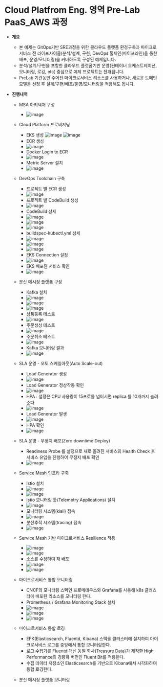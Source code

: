 # Cloud Platfrom Eng. 영역 Pre-Lab PaaS_AWS 과정

- **개요**
  - 본 예제는 GitOps기반 SRE과정을 위한 클라우드 플랫폼 환경구축과 마이크로서비스 전 라이프사이클(분석/설계, 구현, DevOps 툴체인(파이프라인)을 통한 배포, 운영/모니터링)을 커버하도록 구성된 예제입니다. 
  - 분석/설계/구현을 포함한 클라우드 플랫폼기반 운영(컨테이너 오케스트레이션, 모니터링, 로깅, etc) 중심으로 예제 프로젝트는 전개됩니다.
  - PreLab 기간동안 주어진 마이크로서비스 리소스를 사용하거나, 새로운 도메인 모델을 선정 후 설계/구현/배포/운영/모니터링을 적용해도 됩니다.
 
- **진행내역** 
  - MSA 아키텍처 구성
    - ![image](https://user-images.githubusercontent.com/86272090/175193198-74c25bd5-012f-4c05-a927-0f8fa7ea79c6.png)



  - Cloud Platform 프로비저닝
    - EKS 생성
      ![image](https://user-images.githubusercontent.com/86272090/174931479-31ad8210-346e-46ee-ae97-6f4055a5680e.png)
      ![image](https://user-images.githubusercontent.com/86272090/174934173-32ddb4d1-27be-4ca0-a84b-e52b7f1fce60.png)
    - ECR 생성
    - ![image](https://user-images.githubusercontent.com/86272090/174934535-462fb32b-a6c8-4a36-a87e-9917d4d6eff3.png)
    - Docker Login to ECR
    - ![image](https://user-images.githubusercontent.com/86272090/174935084-f3d0b4a3-62e0-49f1-bcac-0b0b9211ac43.png)
    - Metric Server 설치
    - ![image](https://user-images.githubusercontent.com/86272090/174935276-5f89fd5d-8384-4312-b4c9-512fd786546e.png)



  - DevOps Toolchain 구축 
    - 프로젝트 별 ECR 생성
    - ![image](https://user-images.githubusercontent.com/86272090/174936592-b5d44c63-03a8-4a81-91da-7aeec5396afe.png)
    - 프로젝트 별 CodeBuild 생성
    - ![image](https://user-images.githubusercontent.com/86272090/174979131-6be71a3d-93ba-461b-9760-2ef7703f0420.png)
    - CodeBuild 상세
    - ![image](https://user-images.githubusercontent.com/86272090/174979460-9d766f1c-f9dc-43c5-a59a-d0bcfc64d1fd.png)
    - ![image](https://user-images.githubusercontent.com/86272090/174979584-1538436e-3f73-458e-8589-d35d9a894bfc.png)
    - ![image](https://user-images.githubusercontent.com/86272090/174979731-069ef006-5b8a-484c-b7c4-b719e11b8114.png)
    - buildspec-kubectl.yml 상세
    - ![image](https://user-images.githubusercontent.com/86272090/174980351-c5ab4f39-7661-41fb-94a9-357e1aa87c20.png)
    - ![image](https://user-images.githubusercontent.com/86272090/174980633-cb43ed83-e887-4556-a834-b48ef0371693.png)
    - ![image](https://user-images.githubusercontent.com/86272090/174980728-ee1f5a98-5b03-491a-aec8-cf6e54c6294b.png)
    - EKS Connection 설정
    - ![image](https://user-images.githubusercontent.com/86272090/174970155-9eb2e488-7f27-4d55-a8e8-8779528a4071.png)
    - EKS 배포된 서비스 확인
    - ![image](https://user-images.githubusercontent.com/86272090/175186367-c9d5df98-1e0f-4112-ad41-bd4b71061598.png)



  - 분산 메시징 플랫폼 구성 
    - Kafka 설치
    - ![image](https://user-images.githubusercontent.com/86272090/175186158-6ace7af4-2c40-4158-b776-7da882f318a1.png)
    - ![image](https://user-images.githubusercontent.com/86272090/175186224-2999e010-6589-4b00-b3c6-528e5fddd48c.png)
    - ![image](https://user-images.githubusercontent.com/86272090/175186261-6bdb8a90-2a5b-44e9-b1bf-ec1c8a102ca9.png)
    - 상품등록 테스트
    - ![image](https://user-images.githubusercontent.com/86272090/175189037-1b6eeacf-0d93-4437-99f1-53e3979f51b2.png)
    - 주문생성 테스트
    - ![image](https://user-images.githubusercontent.com/86272090/175189102-49d436f9-18f8-4556-a104-526bcebca426.png)
    - 주문취소 테스트
    - ![image](https://user-images.githubusercontent.com/86272090/175189186-c8261a77-76df-438b-9ed2-64162108aa16.png)
    - Kafka 모니터링 결과
    - ![image](https://user-images.githubusercontent.com/86272090/175189317-102510ff-830a-498e-a48d-587e7e9d9b34.png)



  - SLA 운영 - 오토 스케일아웃(Auto Scale-out) 
    - Load Generator 생성
    - ![image](https://user-images.githubusercontent.com/86272090/175191425-8ebcd474-161f-4410-82b8-20d01efc49a7.png)
    - Load Generator 정상작동 확인
    - ![image](https://user-images.githubusercontent.com/86272090/175191586-79c8ebec-d66b-4d0f-9800-7261a83375c9.png)
    - HPA : 설정은 CPU 사용량이 15프로를 넘어서면 replica 를 10개까지 늘려준다
    - ![image](https://user-images.githubusercontent.com/86272090/175192600-8d8ae8f3-547e-46ce-bc5f-a803ddf80a6f.png)
    - Load Generator 발생
    - ![image](https://user-images.githubusercontent.com/86272090/175192676-00ebb4f8-239f-4d71-877b-28f8e03d152c.png)
    - HPA 확인
    - ![image](https://user-images.githubusercontent.com/86272090/175192720-529734e6-c587-4c25-905f-63d9294fd262.png)



  - SLA 운영 - 무정지 배포(Zero downtime Deploy) 
    - Readiness Probe 를 설정으로 새로 올려진 서비스의 Health Check 후 서비스 유입을 진행하여 무정지 배포 확인 
    - ![image](https://user-images.githubusercontent.com/86272090/175195339-7b742548-bebf-430f-b39d-a4acfa6490fe.png)



  - Service Mesh 인프라 구축
    - Istio 설치
    - ![image](https://user-images.githubusercontent.com/86272090/175209954-a96e0eb7-ca3f-4fac-beec-b5d154d2d8aa.png)
    - ![image](https://user-images.githubusercontent.com/86272090/175210008-ab1591f1-435d-429e-9581-4175c03d4ded.png)
    - Istio 모니터링 툴(Telemetry Applications) 설치
    - ![image](https://user-images.githubusercontent.com/86272090/175210122-107d87d0-0e7e-4a5b-b0a2-2445232cca98.png)
    - 모니터링 시스템(kiali) 접속
    - ![image](https://user-images.githubusercontent.com/86272090/175210469-e4e29385-5f95-421e-9538-d31ba6d97ddf.png)
    - 분산추적 시스템(tracing) 접속
    - ![image](https://user-images.githubusercontent.com/86272090/175210784-b83f33b0-8a7d-44a9-88c6-b83407c7e33d.png)



  - Service Mesh 기반 마이크로서비스 Resilience 적용
    - ![image](https://user-images.githubusercontent.com/86272090/175215980-a605a4eb-c5c1-4908-9c8e-206cc8a429e3.png)
    - ![image](https://user-images.githubusercontent.com/86272090/175216137-17b6a206-3b01-4660-a20e-1d5d1dea69b4.png)
    - 소스를 수정하여 재 배포
    - ![image](https://user-images.githubusercontent.com/86272090/175224982-9097db75-afb0-487a-b60a-eeebf358223b.png)
    - ![image](https://user-images.githubusercontent.com/86272090/175225283-111c3568-ea6b-443f-a2a8-f0d211a7f8b6.png)

  
  
  - 마이크로서비스 통합 모니터링
    - CNCF의 모니터링 스텍인 프로메테우스와 Grafana를 사용해 k8s 클러스터에 배포된 리소스를 모니터링 한다.
    - Prometheus / Grafana Monitoring Stack 설치
    - ![image](https://user-images.githubusercontent.com/86272090/175215723-3406eadb-f396-443b-b260-85054cbadaa1.png)
    - ![image](https://user-images.githubusercontent.com/86272090/175219815-3f2bbf0a-d2e3-4b13-8a68-30265a0266a4.png)
    - ![image](https://user-images.githubusercontent.com/86272090/175220360-006f16d3-8cee-4737-8e1b-8acd27ce94cf.png)
 
 

  - 마이크로서비스 통합 로깅
    - EFK(Elasticsearch, Fluentd, Kibana) 스텍을 클러스터에 설치하여 마이크로서비스 로그를 중앙에서 통합 모니터링한다.
    - 로그 수집기를 Fluentd 대신 동일 회사(Treasure Data)가 제작한 High Performance의 경량화 버전인 Fluent Bit를 적용한다.
    - 수집 데이터 저장소인 Elasticsearch를 기반으로 Kibana에서 시각화하여 통합 로깅한다.
 
 
 
  - 분산 메시징 플랫폼 모니터링
